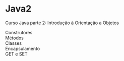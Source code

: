 # Java2
Curso Java parte 2: Introdução à Orientação a Objetos

Construtores<br>
Métodos<br>
Classes<br>
Encapsulamento<br>
GET e SET<br>
